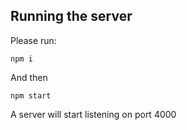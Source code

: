 ## Running the server
Please run:
```
npm i
```
And then
```
npm start
```
A server will start listening on port 4000